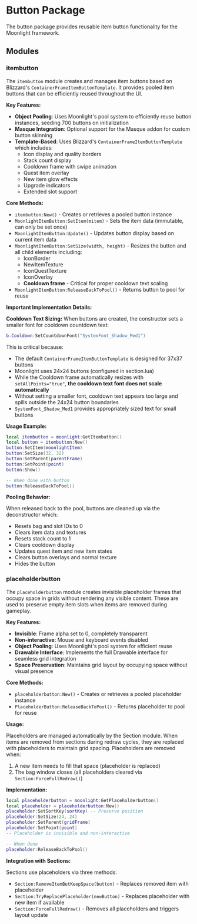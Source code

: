 # Button Package

The button package provides reusable item button functionality for the Moonlight framework.

## Modules

### itembutton

The `itembutton` module creates and manages item buttons based on Blizzard's `ContainerFrameItemButtonTemplate`. It provides pooled item buttons that can be efficiently reused throughout the UI.

**Key Features:**

- **Object Pooling**: Uses Moonlight's pool system to efficiently reuse button instances, seeding 700 buttons on initialization
- **Masque Integration**: Optional support for the Masque addon for custom button skinning
- **Template-Based**: Uses Blizzard's `ContainerFrameItemButtonTemplate` which includes:
  - Icon display and quality borders
  - Stack count display
  - Cooldown frame with swipe animation
  - Quest item overlay
  - New item glow effects
  - Upgrade indicators
  - Extended slot support

**Core Methods:**

- `itembutton:New()` - Creates or retrieves a pooled button instance
- `MoonlightItemButton:SetItem(mitem)` - Sets the item data (immutable, can only be set once)
- `MoonlightItemButton:Update()` - Updates button display based on current item data
- `MoonlightItemButton:SetSize(width, height)` - Resizes the button and all child elements including:
  - IconBorder
  - NewItemTexture
  - IconQuestTexture
  - IconOverlay
  - **Cooldown frame** - Critical for proper cooldown text scaling
- `MoonlightItemButton:ReleaseBackToPool()` - Returns button to pool for reuse

**Important Implementation Details:**

**Cooldown Text Sizing:**
When buttons are created, the constructor sets a smaller font for cooldown countdown text:
```lua
b.Cooldown:SetCountdownFont("SystemFont_Shadow_Med1")
```

This is critical because:
- The default `ContainerFrameItemButtonTemplate` is designed for 37x37 buttons
- Moonlight uses 24x24 buttons (configured in section.lua)
- While the Cooldown frame automatically resizes with `setAllPoints="true"`, **the cooldown text font does not scale automatically**
- Without setting a smaller font, cooldown text appears too large and spills outside the 24x24 button boundaries
- `SystemFont_Shadow_Med1` provides appropriately sized text for small buttons

**Usage Example:**

```lua
local itembutton = moonlight:GetItembutton()
local button = itembutton:New()
button:SetItem(moonlightItem)
button:SetSize(32, 32)
button:SetParent(parentFrame)
button:SetPoint(point)
button:Show()

-- When done with button
button:ReleaseBackToPool()
```

**Pooling Behavior:**

When released back to the pool, buttons are cleaned up via the deconstructor which:
- Resets bag and slot IDs to 0
- Clears item data and textures
- Resets stack count to 1
- Clears cooldown display
- Updates quest item and new item states
- Clears button overlays and normal texture
- Hides the button

### placeholderbutton

The `placeholderbutton` module creates invisible placeholder frames that occupy space in grids without rendering any visible content. These are used to preserve empty item slots when items are removed during gameplay.

**Key Features:**

- **Invisible**: Frame alpha set to 0, completely transparent
- **Non-interactive**: Mouse and keyboard events disabled
- **Object Pooling**: Uses Moonlight's pool system for efficient reuse
- **Drawable Interface**: Implements the full Drawable interface for seamless grid integration
- **Space Preservation**: Maintains grid layout by occupying space without visual presence

**Core Methods:**

- `placeholderbutton:New()` - Creates or retrieves a pooled placeholder instance
- `PlaceholderButton:ReleaseBackToPool()` - Returns placeholder to pool for reuse

**Usage:**

Placeholders are managed automatically by the Section module. When items are removed from sections during redraw cycles, they are replaced with placeholders to maintain grid spacing. Placeholders are removed when:
1. A new item needs to fill that space (placeholder is replaced)
2. The bag window closes (all placeholders cleared via `Section:ForceFullRedraw()`)

**Implementation:**

```lua
local placeholderbutton = moonlight:GetPlaceholderbutton()
local placeholder = placeholderbutton:New()
placeholder:SetSortKey(sortKey) -- Preserve position
placeholder:SetSize(24, 24)
placeholder:SetParent(gridFrame)
placeholder:SetPoint(point)
-- Placeholder is invisible and non-interactive

-- When done
placeholder:ReleaseBackToPool()
```

**Integration with Sections:**

Sections use placeholders via three methods:
- `Section:RemoveItemButKeepSpace(button)` - Replaces removed item with placeholder
- `Section:TryReplacePlaceholder(newButton)` - Replaces placeholder with new item if available
- `Section:ForceFullRedraw()` - Removes all placeholders and triggers layout update
